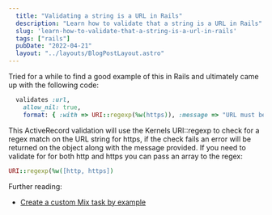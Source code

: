 ```yaml
---
  title: "Validating a string is a URL in Rails"
  description: "Learn how to validate that a string is a URL in Rails"
  slug: 'learn-how-to-validate-that-a-string-is-a-url-in-rails'
  tags: ["rails"]
  pubDate: "2022-04-21"
  layout: "../layouts/BlogPostLayout.astro"
---
```


Tried for a while to find a good example of this in Rails and ultimately came up with the following code:

```ruby
  validates :url,
    allow_nil: true,
    format: { :with => URI::regexp(%w(https)), :message => "URL must be HTTPS"}
```

This ActiveRecord validation will use the Kernels URI::regexp to check for a regex match on the URL string for https, if the check fails an error will be returned on the object along with the message provided. If you need to validate for for both http and https you can pass an array to the regex:

```ruby
URI::regexp(%w([http, https])
```

Further reading:
- [Create a custom Mix task by example](https://tinytechtuts.com/2021-create-a-custom-mix-task-by-example/)


